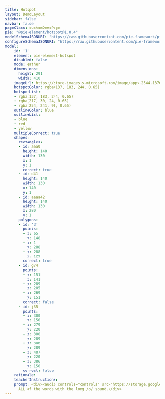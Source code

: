 ```yaml
---
title: Hotspot
layout: DemoLayout
sidebar: false
navbar: false
pageClass: customDemoPage
pie: "@pie-element/hotspot@1.0.4"
modelSchemaJSONURI: "https://raw.githubusercontent.com/pie-framework/pie-elements/develop/packages/hotspot/docs/pie-schema.json"
configureSchemaJSONURI: "https://raw.githubusercontent.com/pie-framework/pie-elements/develop/packages/hotspot/docs/config-schema.json"
model:
    id: '1'
    element: pie-element-hotspot
    disabled: false
    mode: gather
    dimensions:
      height: 291
      width: 410
    imageUrl: https://store-images.s-microsoft.com/image/apps.2544.13768621950225582.167ba0c8-6eb8-47bb-96fe-278c89bf0dc9.ea440c13-fd1d-4705-b62c-9bfd9054b8b3?w=672&h=378&q=80&mode=letterbox&background=%23FFE4E4E4&format=jpg
    hotspotColor: rgba(137, 183, 244, 0.65)
    hotspotList:
    - rgba(137, 183, 244, 0.65)
    - rgba(217, 30, 24, 0.65)
    - rgba(254, 241, 96, 0.65)
    outlineColor: blue
    outlineList:
    - blue
    - red
    - yellow
    multipleCorrect: true
    shapes:
      rectangles:
      - id: aaa0
        height: 140
        width: 130
        x: 1
        y: 1
        correct: true
      - id: d41
        height: 140
        width: 130
        x: 140
        y: 1
      - id: aaaa42
        height: 140
        width: 130
        x: 280
        y: 1
      polygons:
      - id: '3'
        points:
        - x: 65
          y: 148
        - x: 1
          y: 288
        - y: 288
          x: 129
        correct: true
      - id: g74
        points:
        - y: 151
          x: 141
        - y: 289
          x: 205
        - x: 269
          y: 151
        correct: false
      - id: j35
        points:
        - x: 300
          y: 150
        - x: 279
          y: 220
        - x: 300
          y: 289
        - x: 386
          y: 289
        - x: 407
          y: 220
        - x: 386
          y: 150
        correct: false
    rationale: 
    teacherInstructions: 
    prompt: <div><audio controls="controls" src="https://storage.googleapis.com/pie-prod-221718-assets/audio/77f3f61e-5f2d-425f-80a5-fb814dfa5e4c"></audio><br><br>Choose
      ALL of the words with the long /o/ sound.</div>
---
```

